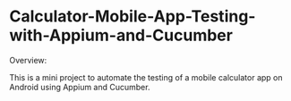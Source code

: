 # Calculator-Mobile-App-Testing-with-Appium-and-Cucumber

Overview:

This is a mini project to automate the testing of a mobile calculator app on Android using Appium and Cucumber.
